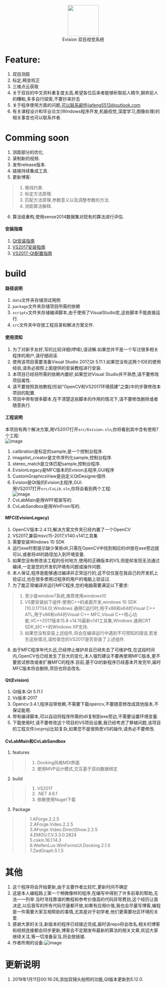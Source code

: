 <div align=center><img width="100" height="100" src="https://github.com/AngelaViVi/Evision/blob/master/src/EvisionLegacy/res/Evision.ico"/></div>

<div align=center>Evision 双目视觉系统</div>

Feature:
=========
1. 双目测距<br>
2. 标定,畸变校正<br>
3. 三维点云获取<br>
4. 关于双目的中文资料重复度太高,希望各位后来者能够析取前人精华,摒弃前人的糟粕,多多自行探索,不要抄来抄去<br>
5. 关于程序使用方面的问题,可以联系邮件jiafeng5513@outlook.com<br>
6. 有关课程设计和毕业论文(Windows程序开发,机器视觉,深度学习,图像处理)的相关事宜也可以联系作者.<br>

Comming soon
===

1. 测距部分的优化.<br>
2. 录制新的视频.<br>
3. 发布release版本.<br>
4. 链接持续集成工具.<br> 
5. 更新博客:<br>
> 1. 极线约束.<br>
> 2. 标定方法原理.<br>
> 3. 匹配方法原理,参数意义以及调整参数的方法.<br>
> 4. 测距算法解释.<br>
6. 算法级重构,使用sense2014数据集对现有的算法进行评估.<br>
   

#### 安装指南

1. [Qt安装指南](https://github.com/AngelaViVi/Evision/blob/master/doc/Qt_Install.md)<br>
2. [VS2017安装指南](https://github.com/AngelaViVi/Evision/blob/master/doc/VS2017_Install.md)<br>
3. [VS2017-Qt配置指南](https://github.com/AngelaViVi/Evision/blob/master/doc/qt_vs_config.md)<br>

build
===
#### 路径说明
1. `data`文件夹存储测试用例<br>
2. `package`文件夹存储项目所需的依赖<br>
3. `scripts`文件夹存储编译脚本,由于使用了VisualStudio宏,这些脚本不能直接运行.<br>
4. `src`文件夹中存放工程目录和解决方案文件.<br>
#### 使用须知
1. 为了对新手友好,写的比较详细(啰嗦),请谅解.如果您并不是一个写过很多相关程序的用户,请仔细阅读.<br>
1. 使用该项目需要准备Visual Studio 2017,Qt 5.11.1.如果您没有这两个IDE的使用经验,请务必按照上面提供的安装教程进行安装.<br>
2. 本项目已经将所需的依赖内置好,如果您对Visual Studio并不熟悉,请不要修改项目属性.<br>
3. 请不要按照其他教程(形如"OpenCV和VS2017环境搭建"之类)中的步骤修改本项目的配置.<br>
4. 项目中带有很多脚本,在不清楚这些脚本的作用的情况下,请不要修改删除或者随意执行.<br>
#### 工程说明
本项目有两个解决方案,用VS2017打开`src/Evision.sln`,你将看到其中含有使用7个工程:<br>
![image](https://github.com/AngelaViVi/Evision/blob/master/doc/sln_and_projs.png)
1. calibration是标定的sample,是一个控制台程序.<br>
2. imagelist_creator是文件序列化sample,控制台程序.<br>
3. stereo_match是立体匹配sample,控制台程序.<br>
4. EvisionLegacy是MFC版本的Evision主程序,GUI程序<br>
5. CustomGraphicsView是自定义QtDesigner插件.<br>
6. Evision是Qt版的Evision主程序,GUI.<br>
用VS2017打开`src/CvLib.sln`,你将会看到两个工程:<br>
![image](https://github.com/AngelaViVi/Evision/blob/CvLib/doc/cvlib_sln_proj.png)
1. CvLabMain是用WPF框架写的.<br>
2. CvLabSandbox是用WinFrom写的.<br>

#### MFC(EvisionLegacy)
1. OpenCV版本:2.4.13,解决方案文件夹已经内置了一个OpenCV<br>
2. VS2017,兼容msvc15-2017,V140.v141工具集<br>
3. 需要安装Windows 10 SDK<br>
4. 运行exe时若提示缺少某些dll,只需在OpenCV中找到相应的dll放在exe旁边就可以,或者将dll的路径加入到环境变量.<br>
5. 如果您没有修改该工程的任何地方,使用的正确版本的VS,但是却发现无法通过编译,一定是您的开发机环境有问题或操作问题.<br>
6. 本人保证,程序是能够通过编译并正常运行的,这不仅仅是在我自己的开发机上验证过,也在很多使用过程序的用户的电脑上验证过.<br>
7. 为了能正常编译并运行MFC程序,您的电脑需要满足以下要求:<br>
> 1. 至少是window7系统,推荐使用windows10<br>
> 2. VS要安装如下组件:使用C++的桌面开发,windows 10 SDK (10.0.17134.0),Windows 通用C运行时,用于x86和x64的Visual C++ ATL,用于x86和x64的Visual C++ MFC,Visual C++核心功能,VC++2017版本15.8 v14.15最新v141工具集,Windows 通用CRT SDK,对C++的Windows XP支持.<br>
> 3. 如果您没有安装上述组件,将会在编译运行中遇到不可预知的错误,若发生这些情况,请检查您的VS2017是否安装了上述组件.<br>
8. 由于MFC程序年代久远,已经停止维护并且已经失去了可维护性,在这段时间内,OpenCV也已经发生了巨大的变化,本人强烈建议不要再使用MFC版本,更不要尝试修改或者扩展MFC的程序.目前,基于Qt的新程序已经基本开发完毕,届时MFC版本将会删除,项目也将会改名.<br>

#### Qt(Evision)
1. Qt版本:Qt 5.11.1<br>
2. Vs版本:2017<br>
3. Opencv:3.4.1,程序自带依赖,不需要下载opencv,不要随意修改成其他版本,不保证能用.<br>
4. 带有编译脚本,可以自动将程序所需的dll复制到exe旁边,不需要设置环境变量.<br>
5. 下载使用时,请不要修改这个项目的VS项目设置,我已经考虑了移植问题,该项目的工程文件(vcproj)比较复杂,如果您不是很熟悉VS的操作,请务必不要修改.<br>

#### CvLabMain和CvLabSandbox
1. features
>>1. Docking风格MDI界面<br>
>>2. 使用MVP设计模式,交互基于双向数据绑定<br>
2. build
>>1. VS2017<br>
>>2. .NET 4.6.1<br>
>>3. 依赖使用Nuget下载<br>
3. Package
>>1.AForge.2.2.5<br>
>>2.AForge.Video.2.2.5<br>
>>3.AForge.Video.DirectShow.2.2.5<br>
>>4.EMGU.CV.3.3.0.2824<br>
>>5.cskin.16.1.14.3<br>
>>6.WeifenLuo.WinFormsUI.Docking.2.1.0<br>
>>7.ZedGraph.5.1.5<br>

其他
===
1. 这个程序将会开始更新,由于主要作者比较忙,更新时间不确定<br>
2. 这是本人编程路上第一个稍微像样的程序,在编写中得到了许多前辈的帮助,无法一一列举.当时寻找靠谱的教程和参考价值高的代码异常费劲,这个经历让我决定,以后我写的所有代码尽量都开放,如果有应用价值,我也会尽量写博客,编程是一件需要大家互相帮助的事情,尤其是对于初学者,他们更需要社区环境的关爱.<br>
3. 感谢大家的关注,新版本的程序已经接近完成,届时该repo将会改名,相关的博客和视频连接都会同步更新,博客会不定期发布最新的算法的相关文章,欢迎大家继续关注,等一切准备妥当,将会放链接.<br>
4. 作者所用的设备:![image](https://github.com/AngelaViVi/Evision/blob/master/doc/device.png)<br>


更新说明
====
1. 2019年1月11日00:16:26,添加双镜头拍照的功能,Qt版本更新到5.12.0.<br>
